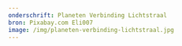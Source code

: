 ```yaml
---
onderschrift: Planeten Verbinding Lichtstraal
bron: Pixabay.com Eli007
image: /img/planeten-verbinding-lichtstraal.jpg
---
```

